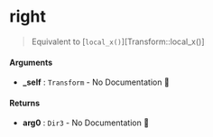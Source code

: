 # right

>  Equivalent to [`local_x()`][Transform::local_x()]

#### Arguments

- **\_self** : `Transform` \- No Documentation 🚧

#### Returns

- **arg0** : `Dir3` \- No Documentation 🚧